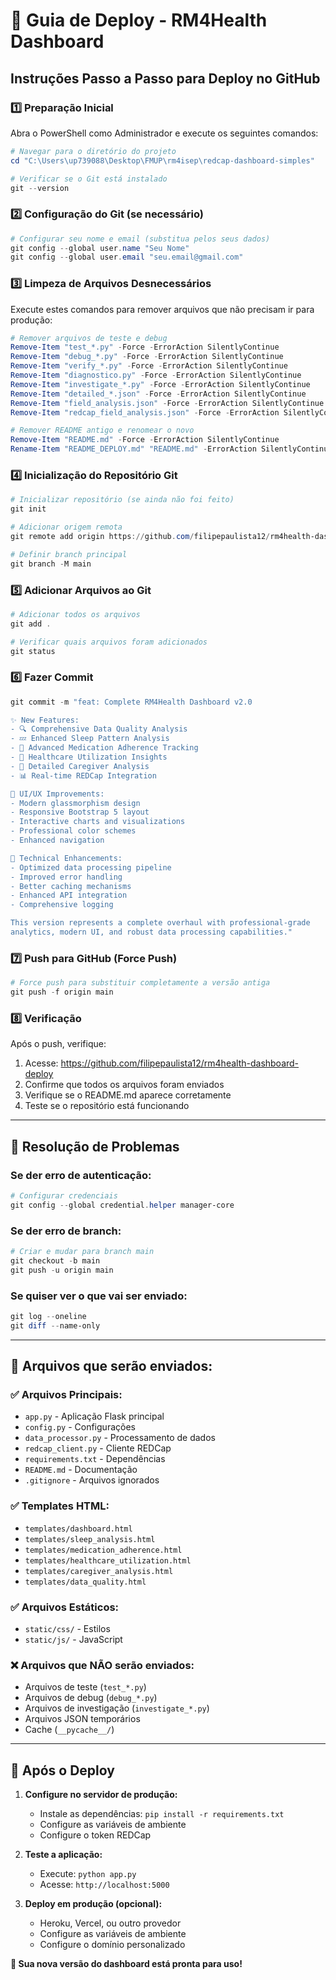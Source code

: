 # 🚀 Guia de Deploy - RM4Health Dashboard

## Instruções Passo a Passo para Deploy no GitHub

### 1️⃣ Preparação Inicial

Abra o PowerShell como Administrador e execute os seguintes comandos:

```powershell
# Navegar para o diretório do projeto
cd "C:\Users\up739088\Desktop\FMUP\rm4isep\redcap-dashboard-simples"

# Verificar se o Git está instalado
git --version
```

### 2️⃣ Configuração do Git (se necessário)

```powershell
# Configurar seu nome e email (substitua pelos seus dados)
git config --global user.name "Seu Nome"
git config --global user.email "seu.email@gmail.com"
```

### 3️⃣ Limpeza de Arquivos Desnecessários

Execute estes comandos para remover arquivos que não precisam ir para produção:

```powershell
# Remover arquivos de teste e debug
Remove-Item "test_*.py" -Force -ErrorAction SilentlyContinue
Remove-Item "debug_*.py" -Force -ErrorAction SilentlyContinue
Remove-Item "verify_*.py" -Force -ErrorAction SilentlyContinue
Remove-Item "diagnostico.py" -Force -ErrorAction SilentlyContinue
Remove-Item "investigate_*.py" -Force -ErrorAction SilentlyContinue
Remove-Item "detailed_*.json" -Force -ErrorAction SilentlyContinue
Remove-Item "field_analysis.json" -Force -ErrorAction SilentlyContinue
Remove-Item "redcap_field_analysis.json" -Force -ErrorAction SilentlyContinue

# Remover README antigo e renomear o novo
Remove-Item "README.md" -Force -ErrorAction SilentlyContinue
Rename-Item "README_DEPLOY.md" "README.md" -ErrorAction SilentlyContinue
```

### 4️⃣ Inicialização do Repositório Git

```powershell
# Inicializar repositório (se ainda não foi feito)
git init

# Adicionar origem remota
git remote add origin https://github.com/filipepaulista12/rm4health-dashboard-deploy.git

# Definir branch principal
git branch -M main
```

### 5️⃣ Adicionar Arquivos ao Git

```powershell
# Adicionar todos os arquivos
git add .

# Verificar quais arquivos foram adicionados
git status
```

### 6️⃣ Fazer Commit

```powershell
git commit -m "feat: Complete RM4Health Dashboard v2.0

✨ New Features:
- 🔍 Comprehensive Data Quality Analysis
- 💤 Enhanced Sleep Pattern Analysis  
- 💊 Advanced Medication Adherence Tracking
- 🏥 Healthcare Utilization Insights
- 👥 Detailed Caregiver Analysis
- 📊 Real-time REDCap Integration

🎨 UI/UX Improvements:
- Modern glassmorphism design
- Responsive Bootstrap 5 layout
- Interactive charts and visualizations
- Professional color schemes
- Enhanced navigation

🔧 Technical Enhancements:
- Optimized data processing pipeline
- Improved error handling
- Better caching mechanisms
- Enhanced API integration
- Comprehensive logging

This version represents a complete overhaul with professional-grade
analytics, modern UI, and robust data processing capabilities."
```

### 7️⃣ Push para GitHub (Force Push)

```powershell
# Force push para substituir completamente a versão antiga
git push -f origin main
```

### 8️⃣ Verificação

Após o push, verifique:
1. Acesse: https://github.com/filipepaulista12/rm4health-dashboard-deploy
2. Confirme que todos os arquivos foram enviados
3. Verifique se o README.md aparece corretamente
4. Teste se o repositório está funcionando

---

## 🔧 Resolução de Problemas

### Se der erro de autenticação:
```powershell
# Configurar credenciais
git config --global credential.helper manager-core
```

### Se der erro de branch:
```powershell
# Criar e mudar para branch main
git checkout -b main
git push -u origin main
```

### Se quiser ver o que vai ser enviado:
```powershell
git log --oneline
git diff --name-only
```

---

## 📁 Arquivos que serão enviados:

### ✅ Arquivos Principais:
- `app.py` - Aplicação Flask principal
- `config.py` - Configurações
- `data_processor.py` - Processamento de dados
- `redcap_client.py` - Cliente REDCap
- `requirements.txt` - Dependências
- `README.md` - Documentação
- `.gitignore` - Arquivos ignorados

### ✅ Templates HTML:
- `templates/dashboard.html`
- `templates/sleep_analysis.html`
- `templates/medication_adherence.html`
- `templates/healthcare_utilization.html`
- `templates/caregiver_analysis.html`
- `templates/data_quality.html`

### ✅ Arquivos Estáticos:
- `static/css/` - Estilos
- `static/js/` - JavaScript

### ❌ Arquivos que NÃO serão enviados:
- Arquivos de teste (`test_*.py`)
- Arquivos de debug (`debug_*.py`)
- Arquivos de investigação (`investigate_*.py`)
- Arquivos JSON temporários
- Cache (`__pycache__/`)

---

## 🎉 Após o Deploy

1. **Configure no servidor de produção:**
   - Instale as dependências: `pip install -r requirements.txt`
   - Configure as variáveis de ambiente
   - Configure o token REDCap

2. **Teste a aplicação:**
   - Execute: `python app.py`
   - Acesse: `http://localhost:5000`

3. **Deploy em produção (opcional):**
   - Heroku, Vercel, ou outro provedor
   - Configure as variáveis de ambiente
   - Configure o domínio personalizado

**🚀 Sua nova versão do dashboard está pronta para uso!**
